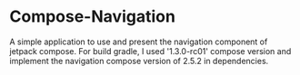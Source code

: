 # Compose-Navigation
A simple application to use and present the navigation component of jetpack compose. For build gradle, I used '1.3.0-rc01' compose version and implement the navigation 
compose version of 2.5.2 in dependencies. 
